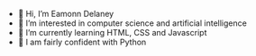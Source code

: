 - 👋 Hi, I’m Eamonn Delaney
- 👀 I’m interested in computer science and artificial intelligence
- 🌱 I’m currently learning HTML, CSS and Javascript
- 👀 I am fairly confident with Python
<!---
- 💞️ I’m looking to collaborate on ...
- 📫 How to reach me ...
--->

<!---
eamonnd1/eamonnd1 is a ✨ special ✨ repository because its `README.md` (this file) appears on your GitHub profile.
You can click the Preview link to take a look at your changes.
--->
